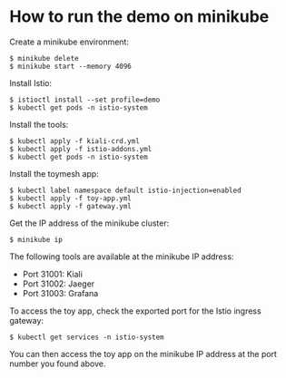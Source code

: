 How to run the demo on minikube
===============================

Create a minikube environment:

    $ minikube delete
    $ minikube start --memory 4096

Install Istio:

    $ istioctl install --set profile=demo
    $ kubectl get pods -n istio-system

Install the tools:

    $ kubectl apply -f kiali-crd.yml
    $ kubectl apply -f istio-addons.yml
    $ kubectl get pods -n istio-system

Install the toymesh app:

    $ kubectl label namespace default istio-injection=enabled
    $ kubectl apply -f toy-app.yml
    $ kubectl apply -f gateway.yml

Get the IP address of the minikube cluster:

    $ minikube ip

The following tools are available at the minikube IP address:
  - Port 31001: Kiali
  - Port 31002: Jaeger
  - Port 31003: Grafana

To access the toy app, check the exported port for the Istio ingress
gateway:

    $ kubectl get services -n istio-system

You can then access the toy app on the minikube IP address at the port
number you found above.
